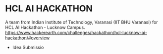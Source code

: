 # HCL AI HACKATHON
A team from Indian Institute of Technology, Varanasi (IIT BHU Varanasi) for HCL AI Hackathon - Lucknow Campus.
https://www.hackerearth.com/challenges/hackathon/hcl-lucknow-ai-hackathon/#overview

- Idea Submissio
